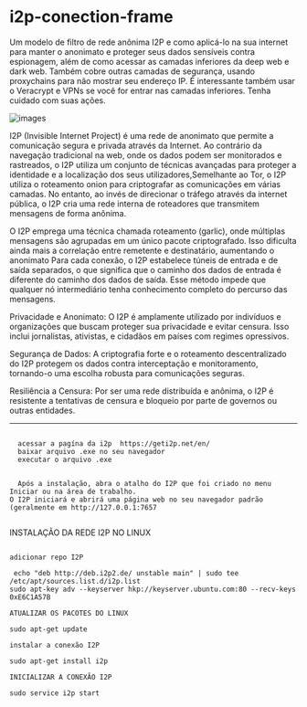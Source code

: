 # i2p-conection-frame
Um modelo de filtro de rede anônima I2P e como aplicá-lo na sua internet para manter o anonimato e proteger seus dados sensíveis contra espionagem, além de como acessar as camadas inferiores da deep web e dark web. Também cobre outras camadas de segurança, usando proxychains para não mostrar seu endereço IP. É interessante também usar o Veracrypt e VPNs se você for entrar nas camadas inferiores. Tenha cuidado com suas ações.

![images](https://github.com/thaleshodan/i2p-conection-frame/assets/173853965/c6d3e8b3-2928-4ba7-b0c9-9d09bb53abec)

I2P (Invisible Internet Project) é uma rede de anonimato que permite a comunicação segura e privada através da Internet. Ao contrário da navegação tradicional na web, onde os dados podem ser monitorados e rastreados, o I2P utiliza um conjunto de técnicas avançadas para proteger a identidade e a localização dos seus utilizadores,Semelhante ao Tor, o I2P utiliza o roteamento onion  para criptografar as comunicações em várias camadas. No entanto, ao invés de direcionar o tráfego através da internet pública, o I2P cria uma rede interna de roteadores que transmitem mensagens de forma anônima.

O I2P emprega uma técnica chamada roteamento (garlic), onde múltiplas mensagens são agrupadas em um único pacote criptografado. Isso dificulta ainda mais a correlação entre remetente e destinatário, aumentando o anonimato Para cada conexão, o I2P estabelece túneis de entrada e de saída separados, o que significa que o caminho dos dados de entrada é diferente do caminho dos dados de saída. Esse método impede que qualquer nó intermediário tenha conhecimento completo do percurso das mensagens. 

Privacidade e Anonimato: O I2P é amplamente utilizado por indivíduos e organizações que buscam proteger sua privacidade e evitar censura. Isso inclui jornalistas, ativistas, e cidadãos em países com regimes opressivos.

Segurança de Dados: A criptografia forte e o roteamento descentralizado do I2P protegem os dados contra interceptação e monitoramento, tornando-o uma escolha robusta para comunicações seguras.

Resiliência a Censura: Por ser uma rede distribuída e anônima, o I2P é resistente a tentativas de censura e bloqueio por parte de governos ou outras entidades.

----------------------------------------------------------------------------------------------------------------------------------------------------------------------------




``` INSTALAÇÃO DA I2P NO WINDOWS

  acessar a pagína da i2p  https://geti2p.net/en/
  baixar arquivo .exe no seu navegador
  executar o arquivo .exe

```

```CONFIGURAÇÃO DA REDE I2P NO WINDOWS

  Após a instalação, abra o atalho do I2P que foi criado no menu Iniciar ou na área de trabalho.
O I2P iniciará e abrirá uma página web no seu navegador padrão (geralmente em http://127.0.0.1:7657


```


   INSTALAÇÃO DA REDE I2P NO LINUX 
```

adicionar repo I2P

 echo "deb http://deb.i2p2.de/ unstable main" | sudo tee /etc/apt/sources.list.d/i2p.list
sudo apt-key adv --keyserver hkp://keyserver.ubuntu.com:80 --recv-keys 0xE6C1A57B

ATUALIZAR OS PACOTES DO LINUX

sudo apt-get update

instalar a conexão I2P

sudo apt-get install i2p

INICIALIZAR A CONEXÃO I2P

sudo service i2p start


